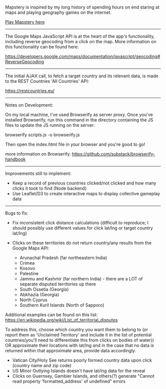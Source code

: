 Mapstery is inspired by my long history of spending hours on end staring at maps and playing geography games on the internet.

[Play Mapstery here](http://silentdjay.github.io/Mapstery/)

---

The Google Maps JavaScript API is at the heart of the app's functionality, including reverse geocoding from a click on the map. More information on this functionality can be found here:

https://developers.google.com/maps/documentation/javascript/geocoding#ReverseGeocoding

---

The initial AJAX call, to fetch a target country and its relevant data, is made to the REST Countries 'All Countries' API:

https://restcountries.eu/

---

Notes on Development:

On my local machine, I've used Browserify as server proxy. Once you've installed Browserify, run this command in the directory containing the JS files to update the JS running on the server:

browserify scripts.js -o browserify.js

Then open the index.html file in your browser and you're good to go!

more information on Browserify: https://github.com/substack/browserify-handbook

---

Improvements still to implement:

* Keep a record of previous countries clicked/not clicked and how many clicks it took to find (Node backend)
* Use Leaflet/D3 to create interactive maps to display collective gameplay data

---

Bugs to fix:

* Fix inconsistent click distance calculations (difficult to reproduce; I should possibly use different values for click lat/lng or target country lat/lng)
* Clicks on these territories do not return country/any results from the Google Maps API:

    * Arunachal Pradesh (far northeastern India)
    * Crimea
    * Kosovo
    * Palestine
    * Jammu and Kashmir (far northern India) - there are a LOT of separate disputed territories up there
    * South Ossetia (Georgia)
    * Abkhazia (Georgia)
    * North Cyprus
    * Southern Kuril Islands (North of Sapporo)

Additional examples can be found on this list: https://en.wikipedia.org/wiki/List_of_territorial_disputes

To address this, choose which country you want them to belong to (or report them as 'Unclaimed Territory' and include it in the list of potential countries(you'll need to differentiate this from clicks on bodies of water)) OR approximate their locations with lat/lng and in the case that no data is returned within that approximate area, provide data accordingly.

* Vatican City/Holy See returns poorly formed country data upon click (country name and zip code)
* US Minor Outlying Islands doesn't have lat/lng data for the reveal
* Clicks on Guernsey, Gambier Islands, and others(?) generate "Cannot read property 'formatted_address' of undefined" errors
